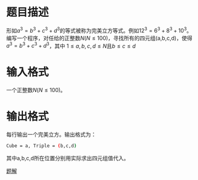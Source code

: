 # 题目描述
形如$a^3=b^3+c^3+d^3$的等式被称为完美立方等式。例如$12^3=6^3+8^3+10^3$。编写一个程序，对任给的正整数$N(N\le100)$，寻找所有的四元组(a,b,c,d)，使得$a^3=b^3+c^3+d^3$，其中
$1\le a,b,c,d\le N$且$b\le c\le d$

# 输入格式
一个正整数$N(N\le100)$。

# 输出格式
每行输出一个完美立方。输出格式为：
```bash
Cube = a, Triple = (b,c,d)
```

其中a,b,c,d所在位置分别用实际求出四元组值代入。

[题解](./完美立方题解.md)